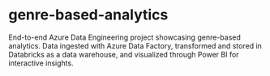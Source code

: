 # genre-based-analytics
End-to-end Azure Data Engineering project showcasing genre-based analytics. Data ingested with Azure Data Factory, transformed and stored in Databricks as a data warehouse, and visualized through Power BI for interactive insights.
